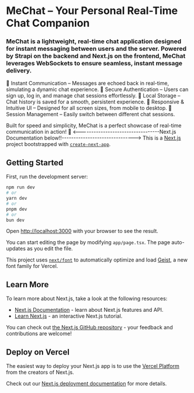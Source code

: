 # MeChat – Your Personal Real-Time Chat Companion
### MeChat is a lightweight, real-time chat application designed for instant messaging between users and the server. Powered by Strapi on the backend and Next.js on the frontend, MeChat leverages WebSockets to ensure seamless, instant message delivery.

🔹 Instant Communication – Messages are echoed back in real-time, simulating a dynamic chat experience.
🔹 Secure Authentication – Users can sign up, log in, and manage chat sessions effortlessly.
🔹 Local Storage – Chat history is saved for a smooth, persistent experience.
🔹 Responsive & Intuitive UI – Designed for all screen sizes, from mobile to desktop.
🔹 Session Management – Easily switch between different chat sessions.

Built for speed and simplicity, MeChat is a perfect showcase of real-time communication in action! 🚀
<----------------------------------Next.js Documentation below!!------------------------------->
This is a [Next.js](https://nextjs.org) project bootstrapped with [`create-next-app`](https://nextjs.org/docs/app/api-reference/cli/create-next-app).

## Getting Started

First, run the development server:

```bash
npm run dev
# or
yarn dev
# or
pnpm dev
# or
bun dev
```

Open [http://localhost:3000](http://localhost:3000) with your browser to see the result.

You can start editing the page by modifying `app/page.tsx`. The page auto-updates as you edit the file.

This project uses [`next/font`](https://nextjs.org/docs/app/building-your-application/optimizing/fonts) to automatically optimize and load [Geist](https://vercel.com/font), a new font family for Vercel.

## Learn More

To learn more about Next.js, take a look at the following resources:

- [Next.js Documentation](https://nextjs.org/docs) - learn about Next.js features and API.
- [Learn Next.js](https://nextjs.org/learn) - an interactive Next.js tutorial.

You can check out [the Next.js GitHub repository](https://github.com/vercel/next.js) - your feedback and contributions are welcome!

## Deploy on Vercel

The easiest way to deploy your Next.js app is to use the [Vercel Platform](https://vercel.com/new?utm_medium=default-template&filter=next.js&utm_source=create-next-app&utm_campaign=create-next-app-readme) from the creators of Next.js.

Check out our [Next.js deployment documentation](https://nextjs.org/docs/app/building-your-application/deploying) for more details.
